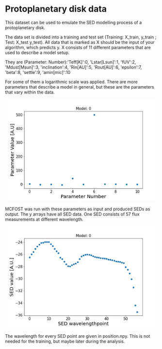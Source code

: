 # Protoplanetary disk data

This dataset can be used to emulate the SED modelling process of a protoplanetary disk.

The data set is divided into a training and test set (Training: X_train, y_train ; Test: X_test y_test).
All data that is marked as X should be the input of your algorithm, which predicts y.
X consists of 11 different parameters that are used to describe a model setup.

They are (Parameter: Number):'Teff[K]':0, 'Lstar[Lsun]':1, 'fUV':2, 'Mdust[Msun]':3, 'inclination':4, 'Rin[AU]':5, 'Rout[AU]':6, 'epsilon':7, 'beta':8, 'settle':9, 'amin[mic]':10

For some of them a logarithmic scale was applied.
There are more parameters that describe a model in general, but these are the parameters that vary within the data.  

![Here you can see how X_train[0] looks like.](../../images/input_0.png) 

MCFOST was run with these parameters as input and produced SEDs as output.
The y arrays have all SED data. One SED consists of 57 flux measurements at different wavelength.  

![Here you can see how y_train[0] looks like.](../../images/output_0.png) 

The wavelength for every SED point are given in position.npy. This is not needed for the training, but maybe later during the analysis.


